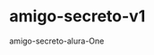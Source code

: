 # amigo-secreto-v1
amigo-secreto-alura-One
<!-- // Declaración del arreglo para almacenar los nombres de los amigos
let amigos = [];
/*
   - amigos: Es un arreglo vacío que se utilizará para almacenar los nombres de los amigos.
   - Este arreglo se llenará dinámicamente a medida que el usuario agregue nombres.
*/

// Función para agregar un amigo a la lista
function agregarAmigo() {
    /*
       - Esta función captura el nombre ingresado por el usuario, lo valida, lo formatea y lo agrega al arreglo `amigos`.
       - Luego, actualiza la lista de amigos en la interfaz.
    */

    // Capturar el valor del campo de entrada
    const input = document.getElementById("amigo");
    /*
       - input: Es una referencia al elemento del DOM (Document Object Model) que tiene el ID "amigo".
       - Este elemento es un campo de texto donde el usuario ingresa el nombre del amigo.
    */

    let nombre = input.value.trim();
    /*
       - nombre: Almacena el valor del campo de entrada, eliminando espacios innecesarios al principio y al final con `.trim()`.
       - Esto evita que se agreguen nombres vacíos o con espacios adicionales.
    */

    // Validar la entrada
    if (nombre === "") {
        alert("Por favor, inserte un nombre.");
        return; // Detener la función si el campo está vacío
    }
    /*
       - Si el campo de entrada está vacío, se muestra una alerta y la función se detiene con `return`.
       - Esto evita que se agreguen nombres vacíos al arreglo `amigos`.
    */

    // Validar que el nombre sea un nombre propio
    if (!/^[A-Za-zÁÉÍÓÚáéíóúÑñ\s]+$/.test(nombre)) {
        alert("Por favor, ingrese un nombre válido (solo letras y espacios).");
        return; // Detener la función si el nombre no es válido
    }
    /*
       - Se usa una expresión regular para validar que el nombre solo contenga letras (mayúsculas, minúsculas, caracteres especiales en español) y espacios.
       - Si el nombre no cumple con este formato, se muestra una alerta y la función se detiene.
    */

    // Formatear el nombre: Primera letra en mayúscula y el resto en minúsculas
    nombre = formatearNombre(nombre);
    /*
       - Llama a la función `formatearNombre(nombre)` para asegurarse de que el nombre esté bien escrito.
       - Esto convierte la primera letra de cada palabra en mayúscula y el resto en minúsculas.
    */

    // Añadir el nombre al arreglo de amigos
    amigos.push(nombre);
    /*
       - El nombre formateado se agrega al arreglo `amigos` usando `amigos.push(nombre)`.
       - Esto actualiza la lista de amigos en memoria.
    */

    // Limpiar el campo de entrada
    input.value = "";
    /*
       - El campo de entrada se vacía para permitir que el usuario ingrese un nuevo nombre.
    */

    // Actualizar la lista de amigos en la interfaz
    actualizarListaAmigos();
    /*
       - Llama a la función `actualizarListaAmigos()` para reflejar los cambios en la interfaz.
    */
}

// Función para formatear un nombre (primera letra en mayúscula y el resto en minúsculas)
function formatearNombre(nombre) {
    /*
       - Esta función toma un nombre y lo formatea para que la primera letra de cada palabra esté en mayúscula y el resto en minúsculas.
    */

    return nombre
        .toLowerCase() // Convertir todo a minúsculas
        .split(" ") // Dividir el nombre en partes (por si es un nombre compuesto)
        .map((palabra) => palabra.charAt(0).toUpperCase() + palabra.slice(1)) // Primera letra en mayúscula
        .join(" "); // Unir las partes nuevamente
    /*
       - `toLowerCase()`: Convierte todo el nombre a minúsculas.
       - `split(" ")`: Divide el nombre en un arreglo de palabras, usando el espacio como separador.
       - `map()`: Itera sobre cada palabra y convierte la primera letra en mayúscula.
       - `join(" ")`: Une las palabras nuevamente en un solo string, separadas por espacios.
    */
}

// Función para actualizar la lista de amigos en la interfaz
function actualizarListaAmigos() {
    /*
       - Esta función actualiza la lista de amigos en la interfaz, mostrando los nombres almacenados en el arreglo `amigos`.
    */

    // Obtener el elemento de la lista
    const listaAmigos = document.getElementById("listaAmigos");
    /*
       - listaAmigos: Es una referencia al elemento del DOM que tiene el ID "listaAmigos".
       - Este elemento es un contenedor (por ejemplo, un `<ul>`) donde se mostrarán los nombres de los amigos.
    */

    // Limpiar la lista existente
    listaAmigos.innerHTML = "";
    /*
       - Se vacía el contenido actual de la lista para evitar duplicados.
    */

    // Iterar sobre el arreglo de amigos y agregar cada nombre a la lista
    amigos.forEach((amigo) => {
        const item = document.createElement("li");
        item.textContent = amigo;
        listaAmigos.appendChild(item);
    });
    /*
       - `amigos.forEach()`: Itera sobre cada nombre en el arreglo `amigos`.
       - `item`: Crea un nuevo elemento `<li>` para cada nombre.
       - `item.textContent = amigo`: Asigna el nombre del amigo al contenido del elemento `<li>`.
       - `listaAmigos.appendChild(item)`: Agrega el elemento `<li>` al contenedor `listaAmigos`.
    */
}

// Función para sortear un amigo secreto
function sortearAmigo() {
    /*
       - Esta función selecciona un nombre aleatorio del arreglo `amigos` y lo muestra como el "amigo secreto".
    */

    // Validar que haya amigos disponibles
    if (amigos.length === 0) {
        alert("No hay amigos en la lista. Por favor, añada algunos nombres.");
        return; // Detener la función si no hay amigos
    }
    /*
       - Si el arreglo `amigos` está vacío, se muestra una alerta y la función se detiene.
    */

    // Generar un índice aleatorio
    const indiceAleatorio = Math.floor(Math.random() * amigos.length);
    /*
       - `Math.random()`: Genera un número aleatorio entre 0 y 1.
       - `Math.floor()`: Redondea el número hacia abajo para obtener un índice válido.
       - `indiceAleatorio`: Es un número aleatorio entre 0 y la longitud del arreglo `amigos`.
    */

    // Obtener el nombre sorteado
    const amigoSorteado = amigos[indiceAleatorio];
    /*
       - `amigoSorteado`: Es el nombre del amigo correspondiente al índice aleatorio.
    */

    // Mostrar el resultado en la interfaz
    const resultado = document.getElementById("resultado");
    resultado.innerHTML = `<li>¡El amigo secreto es: <strong>${amigoSorteado}</strong>!</li>`;
    /*
       - `resultado`: Es una referencia al elemento del DOM que tiene el ID "resultado".
       - `resultado.innerHTML`: Muestra el nombre del amigo sorteado en un formato HTML.
    */
}

// Función para reiniciar la lista de amigos y el resultado
function reiniciarLista() {
    /*
       - Esta función vacía el arreglo `amigos`, limpia la lista en la interfaz y borra el resultado del sorteo.
    */

    // Limpiar el arreglo de amigos
    amigos = [];
    /*
       - Se vacía el arreglo `amigos`.
    */

    // Actualizar la lista de amigos en la interfaz
    actualizarListaAmigos();
    /*
       - Llama a la función `actualizarListaAmigos()` para reflejar que no hay amigos en la interfaz.
    */

    // Limpiar el campo de resultado
    const resultado = document.getElementById("resultado");
    resultado.innerHTML = "";
    /*
       - `resultado.innerHTML = ""`: Limpia el contenido del contenedor de resultados.
    

